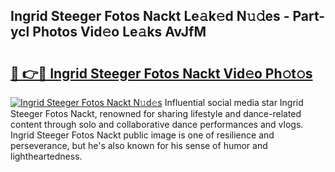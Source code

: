 ## Ingrid Steeger Fotos Nackt Le𝚊k𝚎d N𝚞𝚍es - Part-ycl Photos Vid𝚎o Le𝚊ks AvJfM

# <h2><a href="http://fb46wl.evod.top/?m=Ingrid+Steeger+Fotos+Nackt">🔗 👉🔴 Ingrid Steeger Fotos Nackt Vid𝚎o Ph𝚘t𝚘s</a></h2>

[![Ingrid Steeger Fotos Nackt N𝚞d𝚎s](https://i.imgur.com/8V9OHl7.gif)](http://fb46wl.evod.top/?m=Ingrid+Steeger+Fotos+Nackt)
Influential social media star Ingrid Steeger Fotos Nackt, renowned for sharing lifestyle and dance-related content through solo and collaborative dance performances and vlogs. Ingrid Steeger Fotos Nackt public image is one of resilience and perseverance, but he's also known for his sense of humor and lightheartedness. 

